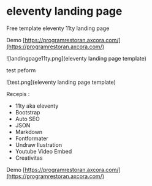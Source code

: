 # eleventy landing page

Free template eleventy 11ty landing page

Demo [https://programrestoran.axcora.com/](https://programrestoran.axcora.com/)

![landingpage11ty.png](eleventy landing page template)

test peform

![test.png](eleventy landing page template)

Recepis :

- 11ty aka eleventy
- Bootstrap
- Auto SEO
- JSON
- Markdown
- Fontformater
- Undraw Ilustration
- Youtube Video Embed
- Creativitas

Demo [https://programrestoran.axcora.com/](https://programrestoran.axcora.com/)
